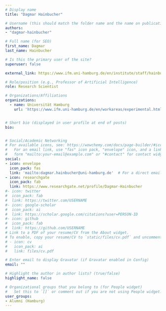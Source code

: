 ```yaml
---
# Display name
title: "Dagmar Hainbucher"

# Username (this should match the folder name and the name on publications)
authors:
- "dagmar-hainbucher"

# Full name (for SEO)
first_name: Dagmar
last_name: Hainbucher

# Is this the primary user of the site?
superuser: false

external_link: https://www.ifm.uni-hamburg.de/en/institute/staff/hainbucher.html

# Role/position (e.g., Professor of Artificial Intelligence)
role: Research Scientist

# Organizations/Affiliations
organizations:
  - name: Universität Hamburg
    url: 'https://www.ifm.uni-hamburg.de/en/workareas/experimental.html'


# Short bio (displayed in user profile at end of posts)
bio: 


# Social/Academic Networking
# For available icons, see: https://wowchemy.com/docs/page-builder/#icons
#   For an email link, use "fas" icon pack, "envelope" icon, and a link in the
#   form "mailto:your-email@example.com" or "#contact" for contact widget.
social:
- icon: envelope
  icon_pack: fas
  link: 'mailto:dagmar.hainbucher@uni-hamburg.de'  # For a direct email link, use "mailto:test@example.org".
- icon: researchgate
  icon_pack: fab
  link: https://www.researchgate.net/profile/Dagmar-Hainbucher
#- icon: twitter
#  icon_pack: fab
#  link: https://twitter.com/USERNAME
#- icon: google-scholar
#  icon_pack: ai
#  link: https://scholar.google.com/citations?user=PERSON-ID
#- icon: github
#  icon_pack: fab
#  link: https://github.com/USERNAME
# Link to a PDF of your resume/CV from the About widget.
# To enable, copy your resume/CV to `static/files/cv.pdf` and uncomment the lines below.
# - icon: cv
#   icon_pack: ai
#   link: files/cv.pdf

# Enter email to display Gravatar (if Gravatar enabled in Config)
email: ""

# Highlight the author in author lists? (true/false)
highlight_name: false

# Organizational groups that you belong to (for People widget)
#   Set this to `[]` or comment out if you are not using People widget.
user_groups:
- Alumni (Hamburg)
---
```

